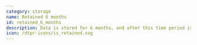 ```yaml
---
category: storage
name: Retained 6 months
id: retained_6_months
description: Data is stored for 6 months, and after this time period is deleted
icon: /dtpr-icons/is_retained.svg
---
```

